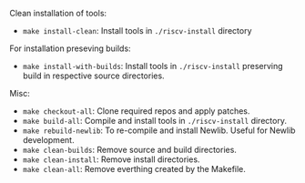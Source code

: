 Clean installation of tools:

- `make install-clean`: Install tools in `./riscv-install` directory


For installation preseving builds:

- `make install-with-builds`: Install tools in `./riscv-install` preserving build in 
                              respective source directories.

Misc:

- `make checkout-all`: Clone required repos and apply patches.
- `make build-all`: Compile and install tools in `./riscv-install` directory.
- `make rebuild-newlib`: To re-compile and install Newlib. Useful for Newlib development.
- `make clean-builds`: Remove source and build directories.
- `make clean-install`: Remove install directories.
- `make clean-all`: Remove everthing created by the Makefile.
